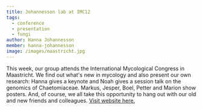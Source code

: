 ```yaml
---
title: Johannesson lab at IMC12
tags:
  - conference
  - presentation
  - fungi
author: Hanna Johannesson
member: hanna-johannesson
image: /images/maastricht.jpg
---
```


This week, our group attends the International Mycological Congress in Maastricht. We find out what's new in mycology and also present our own research: Hanna gives a keynote and Noah gives a session talk on the genomics of Chaetomiaceae. Markus, Jesper, Boel, Petter and Marion show posters. And, of course, we all take this opportunity to hang out with our old and new friends and colleagues. <a href=”https://imc12.org/photo-gallery/” target="_blank">Visit website here.</a>
